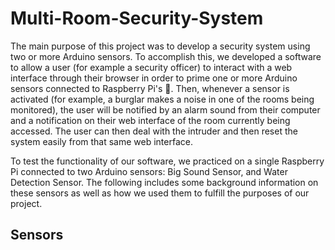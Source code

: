 # Multi-Room-Security-System
The main purpose of this project was to develop a security system using two or more Arduino sensors. To accomplish this, we developed a software to allow a user (for example a security officer) to interact with a web interface through their browser in order to prime one or more Arduino sensors connected to Raspberry Pi's :apple:. Then, whenever a sensor is activated (for example, a burglar makes a noise in one of the rooms being monitored), the user will be notified by an alarm sound from their computer and a notification on their web interface of the room currently being accessed. The user can then deal with the intruder and then reset the system easily from that same web interface.

To test the functionality of our software, we practiced on a single Raspberry Pi connected to two Arduino sensors: Big Sound Sensor, and Water Detection Sensor. The following includes some background information on these sensors as well as how we used them to fulfill the purposes of our project.
## Sensors 


